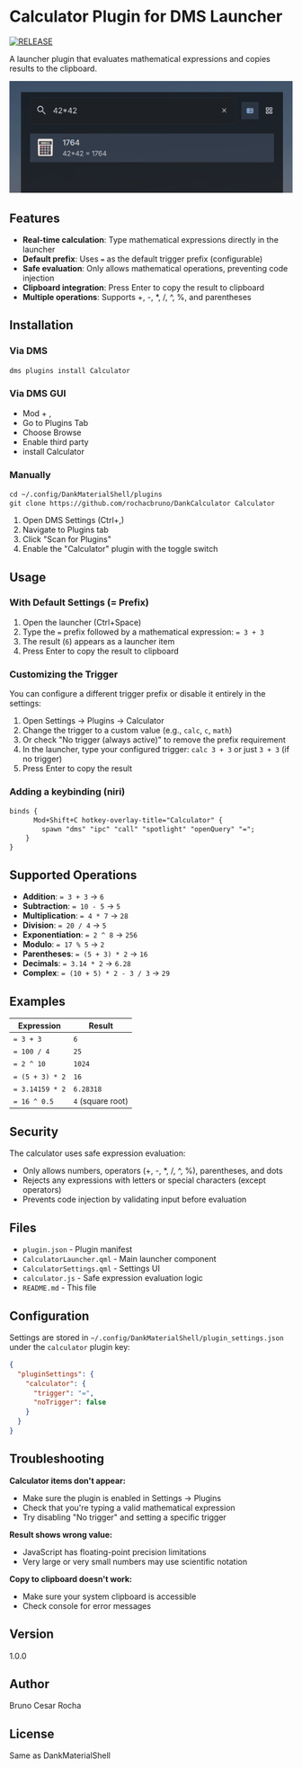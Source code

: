 # Calculator Plugin for DMS Launcher


[![RELEASE](https://img.shields.io/badge/dynamic/json?url=https%3A%2F%2Fgithub.com%2Frochacbruno%2FDankCalculator%2Fraw%2Frefs%2Fheads%2Fmain%2Fplugin.json&query=version&style=for-the-badge&label=RELEASE&labelColor=101418&color=9ccbfb)](https://plugins.danklinux.com/calculator.html)

A launcher plugin that evaluates mathematical expressions and copies results to the clipboard.

![Calculator Plugin Screenshot](screenshot.png)

## Features

- **Real-time calculation**: Type mathematical expressions directly in the launcher
- **Default prefix**: Uses `=` as the default trigger prefix (configurable)
- **Safe evaluation**: Only allows mathematical operations, preventing code injection
- **Clipboard integration**: Press Enter to copy the result to clipboard
- **Multiple operations**: Supports +, -, *, /, ^, %, and parentheses

## Installation

### Via DMS

```bash
dms plugins install Calculator
```

### Via DMS GUI
- Mod + ,
- Go to Plugins Tab
- Choose Browse
- Enable third party
- install Calculator

### Manually

```
cd ~/.config/DankMaterialShell/plugins
git clone https://github.com/rochacbruno/DankCalculator Calculator
```

1. Open DMS Settings (Ctrl+,)
2. Navigate to Plugins tab
3. Click "Scan for Plugins"
4. Enable the "Calculator" plugin with the toggle switch

## Usage

### With Default Settings (= Prefix)

1. Open the launcher (Ctrl+Space)
2. Type the `=` prefix followed by a mathematical expression: `= 3 + 3`
3. The result (`6`) appears as a launcher item
4. Press Enter to copy the result to clipboard

### Customizing the Trigger

You can configure a different trigger prefix or disable it entirely in the settings:

1. Open Settings → Plugins → Calculator
2. Change the trigger to a custom value (e.g., `calc`, `c`, `math`)
3. Or check "No trigger (always active)" to remove the prefix requirement
4. In the launcher, type your configured trigger: `calc 3 + 3` or just `3 + 3` (if no trigger)
5. Press Enter to copy the result

### Adding a keybinding (niri)

```kdl
binds {
      Mod+Shift+C hotkey-overlay-title="Calculator" {
        spawn "dms" "ipc" "call" "spotlight" "openQuery" "=";
    }
}
```

## Supported Operations

- **Addition**: `= 3 + 3` → `6`
- **Subtraction**: `= 10 - 5` → `5`
- **Multiplication**: `= 4 * 7` → `28`
- **Division**: `= 20 / 4` → `5`
- **Exponentiation**: `= 2 ^ 8` → `256`
- **Modulo**: `= 17 % 5` → `2`
- **Parentheses**: `= (5 + 3) * 2` → `16`
- **Decimals**: `= 3.14 * 2` → `6.28`
- **Complex**: `= (10 + 5) * 2 - 3 / 3` → `29`

## Examples

| Expression | Result |
|------------|--------|
| `= 3 + 3` | `6` |
| `= 100 / 4` | `25` |
| `= 2 ^ 10` | `1024` |
| `= (5 + 3) * 2` | `16` |
| `= 3.14159 * 2` | `6.28318` |
| `= 16 ^ 0.5` | `4` (square root) |

## Security

The calculator uses safe expression evaluation:
- Only allows numbers, operators (+, -, *, /, ^, %), parentheses, and dots
- Rejects any expressions with letters or special characters (except operators)
- Prevents code injection by validating input before evaluation

## Files

- `plugin.json` - Plugin manifest
- `CalculatorLauncher.qml` - Main launcher component
- `CalculatorSettings.qml` - Settings UI
- `calculator.js` - Safe expression evaluation logic
- `README.md` - This file

## Configuration

Settings are stored in `~/.config/DankMaterialShell/plugin_settings.json` under the `calculator` plugin key:

```json
{
  "pluginSettings": {
    "calculator": {
      "trigger": "=",
      "noTrigger": false
    }
  }
}
```

## Troubleshooting

**Calculator items don't appear:**
- Make sure the plugin is enabled in Settings → Plugins
- Check that you're typing a valid mathematical expression
- Try disabling "No trigger" and setting a specific trigger

**Result shows wrong value:**
- JavaScript has floating-point precision limitations
- Very large or very small numbers may use scientific notation

**Copy to clipboard doesn't work:**
- Make sure your system clipboard is accessible
- Check console for error messages

## Version

1.0.0

## Author

Bruno Cesar Rocha 

## License

Same as DankMaterialShell
